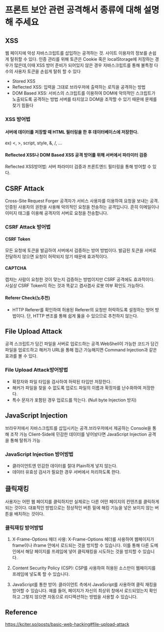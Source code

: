 # 프론트 보안 관련 공격해서 종류에 대해 설명해 주세요

## XSS
웹 페이지에 악성 자바스크립트를 삽입하는 공격하는 것. 사이트 이용자의 정보를 손쉽게 탈취할 수 있다. 인증 관리를 위해 토큰은 Cookie 혹은 localStorage에 저장하는 경우가 많은데,이때 XSS 방어 준비가 되어있지 않은 경우 자바스크립트를 통해 불특정 다수의 사용자 토큰을 손쉽게 탈취 할 수 있다
- Stored XSS
- Reflected XSS: 입력을 그대로 브라우저에 출력하는 로직을 공격하는 방법
- DOM Based XSS: 서비스의 스크립트를 이용하여 DOM에 악의적인 스크립트가 노출되도록 공격하는 방법 서버를 타지않고 DOM을 조작할 수 있기 때문에 문제를 찾기 힘들다

### XSS 방어법
#### 서버에 데이터를 저장할 때 HTML 필터링을 한 후 데이터베이스에 저장한다.
ex) <, >, script, style, &, /, ...

#### Reflected XSS나 DOM Based XSS 공격 방어를 위해 서버에서 파라미터 검증
Reflected XSS방어법: 서버 파라미터 검증과 프론트엔드 필터링을 통해 방어할 수 있다. 

## CSRF Attack
Cross-Site Request Forger
공격자가 서비스 사용자를 이용하여 요청을 보내는 공격.
인증된 사용자의 권한을 사용해 악의적인 요청을 전송하는 공격입니다. 흔히 이메일이나 이미지 태그를 이용해 공격자의 서버로 요청을 전송합니다.

### CSRF Attack 방어법

#### CSRF Token
모든 요청에 토큰을 발급하여 서버에서 검증하는 방어 방법이다. 발급된 토큰을 서버로 전달하지 않으면 요청이 허락되지 않기 때문에 효과적이다.

#### CAPTCHA
캡챠는 사람이 요청한 것이 맞는지 검증하는 방법이지만 CSRF 공격에도 효과적이다. 사실상 CSRF Token이 하는 것과 똑같고 겸사겸사 로봇 여부 확인도 가능하다.

#### Referer Check(노추천)
- HTTP Referer를 확인하여 허용된 Referer의 요청만 허락하도록 설정하는 방어 방법이다. 단, HTTP 변조를 통해 쉽게 뚫을 수 있으므로 추천하지 않는다.

## File Upload Attack
공격 스크립트가 담긴 파일을 서버로 업로드하는 공격.WebShell이 가능한 코드가 담긴 파일을 업로드하고 해커가 URL을 통해 접근 가능해지면 Command Injection과 같은 효과를 볼 수 있다.

### File Upload Attack방어방법
- 확장자와 파일 타입을 검사하여 허락된 타입만 저장한다.
- 해커가 파일을 찾을 수 없도록 업로드 파일의 이름과 확장자를 난수화하여 저장한다.
- 특수 문자가 포함된 경우 업로드를 막는다. (Null byte Injection 방지)

## JavaScript Injection
브라우저에서 자바스크립트를 삽입시키는 공격.브라우저에서 제공하는 Console을 통해 조작 가능
Client-Side에 민감한 데이터를 넣어놨다면 JavaScript Injection 공격을 통해 탈취가 가능

### JavaScript Injection 방어방법
- 클라이언트엔 민감한 데이터를 절대 Plain하게 넣지 않는다.
- 데이터 유효성 검사가 필요한 경우 서버에서 처리하도록 한다.

## 클릭재킹
사용자는 어떤 웹 페이지를 클릭하지만 실제로는 다른 어떤 페이지의 컨텐츠를 클릭하게 되는 것이다. 대표적인 방법으로는 정상적인 버튼 밑에 해킹 기능을 넣은 보이지 않는 버튼을 배치하는 것이다.

### 클릭재킹 방어방법
1. X-Frame-Options 헤더 사용: X-Frame-Options 헤더를 사용하여 웹페이지가 frame이나 iframe 안에서 로드되는 것을 방지할 수 있습니다. 이를 통해 다른 도메인에서 해당 페이지를 프레임에 넣어 클릭재킹을 시도하는 것을 방지할 수 있습니다. 

2. Content Security Policy (CSP): CSP를 사용하여 허용된 소스만이 웹페이지를 프레임에 넣도록 할 수 있습니다.

3. JavaScript를 통한 방어: 클라이언트 측에서 JavaScript를 사용하여 클릭 재킹을 방어할 수 있습니다. 예를 들어, 페이지가 자신의 최상위 창에서 로드되었는지 확인하고 그렇지 않으면 자동으로 리디렉션하는 방법을 사용할 수 있습니다.
## Reference
https://kciter.so/posts/basic-web-hacking#file-upload-attack